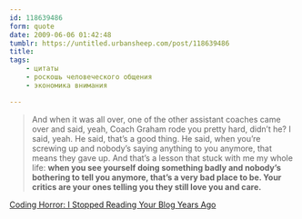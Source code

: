 ```yaml
---
id: 118639486
form: quote
date: 2009-06-06 01:42:48
tumblr: https://untitled.urbansheep.com/post/118639486
title: 
tags:
    - цитаты
    - роскошь человеческого общения
    - экономика внимания

---
```


<blockquote>
And when it was all over, one of the other assistant coaches came over and said, yeah, Coach Graham rode you pretty hard, didn&rsquo;t he? I said, yeah. He said, that&rsquo;s a good thing. He said, when you&rsquo;re screwing up and nobody&rsquo;s saying anything to you anymore, that means they gave up. And that&rsquo;s a lesson that stuck with me my whole life: <strong>when you see yourself doing something badly and nobody&rsquo;s bothering to tell you anymore, that&rsquo;s a very bad place to be. Your critics are your ones telling you they still love you and care.</strong>
</blockquote>

<a href="http://www.codinghorror.com/blog/archives/001271.html">Coding Horror: I Stopped Reading Your Blog Years Ago</a>

